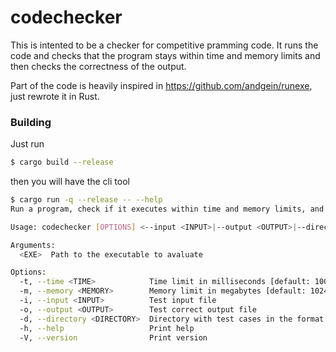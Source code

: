 # codechecker

This is intented to be a checker for competitive pramming code. It runs the code and checks that the program stays within time and memory limits and then checks the correctness of the output.

Part of the code is heavily inspired in https://github.com/andgein/runexe, just rewrote it in Rust.

### Building

Just run

```sh
$ cargo build --release
```

then you will have the cli tool

```sh
$ cargo run -q --release -- --help 
Run a program, check if it executes within time and memory limits, and verify if the outputs are correct.

Usage: codechecker [OPTIONS] <--input <INPUT>|--output <OUTPUT>|--directory <DIRECTORY>> <EXE>

Arguments:
  <EXE>  Path to the executable to avaluate

Options:
  -t, --time <TIME>            Time limit in milliseconds [default: 1000]
  -m, --memory <MEMORY>        Memory limit in megabytes [default: 1024]
  -i, --input <INPUT>          Test input file
  -o, --output <OUTPUT>        Test correct output file
  -d, --directory <DIRECTORY>  Directory with test cases in the format #{case}.in #{case}.out
  -h, --help                   Print help
  -V, --version                Print version
```

